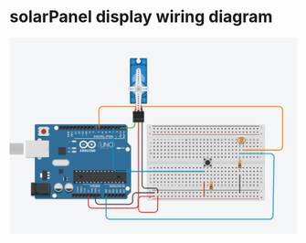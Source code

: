 # solarPanel display wiring diagram

![solarPanel wiring diagram](https://github.com/Alessandro190320/arduino-Open-day/blob/c62472743b3d4681aa55bfeed24bf39f5c91b4cf/ino/solarPanel/solar%20panel%20wiring%20diagram.png)
